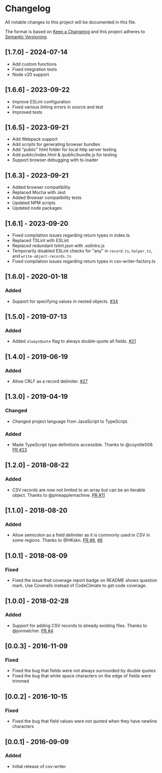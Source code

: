 # Changelog

All notable changes to this project will be documented in this file.

The format is based on [Keep a Changelog](http://keepachangelog.com/en/1.0.0/)
and this project adheres to [Semantic Versioning](http://semver.org/spec/v2.0.0.html).

## [1.7.0] - 2024-07-14
- Add custom functions
- Fixed integration tests
- Node v20 support

## [1.6.6] - 2023-09-22
- Improve ESLint configuration
- Fixed various linting errors in source and test
- Improved tests
  
## [1.6.5] - 2023-09-21
- Add Webpack support
- Add scripts for generating browser bundles
- Add "public" html folder for local http server testing 
- Add public/index.html & /public/bundle.js for testing
- Support browser debugging with ts-loader
## [1.6.3] - 2023-09-21
- Added browser compatibility
- Replaced Mocha with Jest
- Added Browser compatibility tests
- Updated NPM scripts
- Updated node packages

## [1.6.1] - 2023-09-20
- Fixed compilation issues regarding return types in index.ts
- Replaced TSLint with ESLint
- Replaced redundant tslint.json with .eslintrs.js
- Temporarily disabled ESLint checks for "any" in `record.ts`, `helper.ts`, and `write-object-records.ts`
- Fixed compilation issues regarding return types in csv-writer-factory.ts

## [1.6.0] - 2020-01-18
### Added
- Support for specifying values in nested objects. [#34](https://github.com/ryu1kn/csv-writer/pull/34)

## [1.5.0] - 2019-07-13
### Added
- Added `alwaysQuote` flag to always double-quote all fields. [#21](https://github.com/ryu1kn/csv-writer/pull/21)

## [1.4.0] - 2019-06-19
### Added
- Allow CRLF as a record delimiter. [#27](https://github.com/ryu1kn/csv-writer/pull/27)

## [1.3.0] - 2019-04-19
### Changed
- Changed project language from JavaScript to TypeScript.

### Added
- Made TypeScript type definitions accessible. Thanks to @coyotte508.
  [PR #23](https://github.com/ryu1kn/csv-writer/pull/23)

## [1.2.0] - 2018-08-22
### Added
- CSV records are now not limited to an array but can be an iterable object. Thanks to @pineapplemachine.
  [PR #11](https://github.com/ryu1kn/csv-writer/pull/11)

## [1.1.0] - 2018-08-20
### Added
- Allow semicolon as a field delimiter as it is commonly used in CSV in some regions. Thanks to @HKskn.
  [PR #8](https://github.com/ryu1kn/csv-writer/pull/8), [#6](https://github.com/ryu1kn/csv-writer/pull/6)

## [1.0.1] - 2018-08-09
### Fixed
- Fixed the issue that coverage report badge on README shows question mark.
  Use Coveralls instead of CodeClimate to get code coverage.

## [1.0.0] - 2018-02-28
### Added
- Support for adding CSV records to already existing files. Thanks to @jonmelcher. [PR #4](https://github.com/ryu1kn/csv-writer/pull/4)

## [0.0.3] - 2016-11-09
### Fixed
- Fixed the bug that fields were not always surrounded by double quotes
- Fixed the bug that white space characters on the edge of fields were trimmed

## [0.0.2] - 2016-10-15
### Fixed
- Fixed the bug that field values were not quoted when they have newline characters

## [0.0.1] - 2016-09-09
### Added
- Initial release of csv-writer
